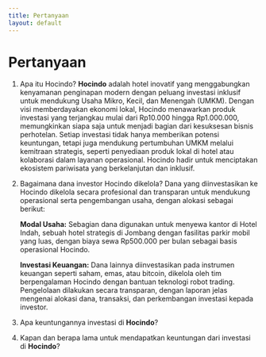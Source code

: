 ```yaml
---
title: Pertanyaan
layout: default
---
```


# Pertanyaan

1. Apa itu Hocindo? **Hocindo** adalah hotel inovatif yang menggabungkan kenyamanan penginapan modern dengan peluang investasi inklusif untuk mendukung Usaha Mikro, Kecil, dan Menengah (UMKM). Dengan visi memberdayakan ekonomi lokal, Hocindo menawarkan produk investasi yang terjangkau mulai dari Rp10.000 hingga Rp1.000.000, memungkinkan siapa saja untuk menjadi bagian dari kesuksesan bisnis perhotelan. Setiap investasi tidak hanya memberikan potensi keuntungan, tetapi juga mendukung pertumbuhan UMKM melalui kemitraan strategis, seperti penyediaan produk lokal di hotel atau kolaborasi dalam layanan operasional. Hocindo hadir untuk menciptakan ekosistem pariwisata yang berkelanjutan dan inklusif.

2. Bagaimana dana investor Hocindo dikelola?
Dana yang diinvestasikan ke Hocindo dikelola secara profesional dan transparan untuk mendukung operasional serta pengembangan usaha, dengan alokasi sebagai berikut: 

   **Modal Usaha:** Sebagian dana digunakan untuk menyewa kantor di Hotel Indah, sebuah hotel strategis di Jombang dengan fasilitas parkir mobil yang luas, dengan biaya sewa Rp500.000 per bulan sebagai basis operasional Hocindo. 
 
   **Investasi Keuangan:** Dana lainnya diinvestasikan pada instrumen keuangan seperti saham, emas, atau bitcoin, dikelola oleh tim berpengalaman Hocindo dengan bantuan teknologi robot trading. Pengelolaan dilakukan secara transparan, dengan laporan jelas mengenai alokasi dana, transaksi, dan perkembangan investasi kepada investor.

3. Apa keuntungannya investasi di **Hocindo**?
4. Kapan dan berapa lama untuk mendapatkan keuntungan dari investasi di **Hocindo**?




